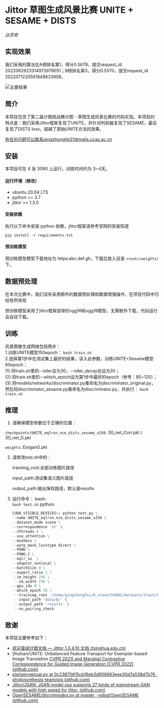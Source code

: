 # Jittor 草图生成风景比赛 UNITE + SESAME + DISTS
*达芬奇*

## 实现效果

我们采用的算法在A榜排名第1，得分0.5678，提交request_id 2022062923314973979051；B榜排名第3，得分0.5570，提交request_id 2022071220561848633908，

![主要结果]()



## 简介
本项目包含了第二届计图挑战赛计图 - 草图生成风景比赛的代码实现。本项目的特点是：我们采用Jittor框架复现了UNITE，并针对判别器复现了SESAME，最后复现了DISTS loss，超越了原始UNITE方法的效果。

有任何问题可以联系qingzhongfei21@mails.ucas.ac.cn

## 安装 
本项目可在 4 张 3090 上运行，训练时间约为 3~4天。

#### 运行环境（修改）
- ubuntu 20.04 LTS
- python >= 3.7
- jittor >= 1.3.0

#### 安装依赖
执行以下命令安装 python 依赖，jittor框架请参考官网的安装知道
```
pip install -r requirements.txt
```

#### 预训练模型
预训练模型模型下载地址为 https:abc.def.gh，下载后放入目录 `<root>/weights/` 下。

## 数据预处理
在本次比赛中，我们没有采用额外的数据预处理和数据增强操作，在项目代码中已经有所体现

预训练模型采用了jittor框架自带的vgg16和vgg19模型，无需额外下载，代码运行会自动下载。

## 训练
风景图像生成网络包括两步：  
1.训练UNITE模型150epoch：
`bash train.sh`   
2.选择第1步中在测试集上最好的结果，读入此参数，训练UNITE+Sesame模型60epoch：  
(1).将train.sh里的--niter设为30，--niter_decay也设为30；  
(2).将train.sh里的--which_epoch设为第1步中最好的epoch（参考：85~120）；   
(3).将models/networks/discriminator.py重命名为discriminator_original.py，然后将discriminator_sesame.py重命名为discriminator.py，并执行：
`bash train.sh`

## 推理
1. 请确保模型参数位于正确的位置：

`checkpoints/UNITE_eqlrsn_nce_dists_sesame_x256`: 30_net_Corr.pkl / 30_net_G.pkl

`weights`: EsrganG.pkl

2. 请修改test.sh中的：

   trainimg_root:全部训练图片路径

   input_path:测试集语义图片路径

   output_path:输出保存路径，默认是results

3. 运行命令：
   bash:  
   `bash test.sh`
   python:  

   ```python
   CUDA_VISIBLE_DEVICES=1 python test.py \
   --name UNITE_eqlrsn_nce_dists_sesame_x256 \
   --dataset_mode scene \
   --correspondence 'ot' \
   --nThreads 0 \
   --use_attention \
   --maskmix \
   --warp_mask_losstype direct \
   --PONO \
   --PONO_C \
   --eqlr_sn  \
   --adaptor_nonlocal \
   --batchSize 4 \
   --aspect_ratio 1 \
   --im_height 256 \
    --im_width 256 \
   --gpu_ids 0 \
   --which_epoch 30 \
    --trainimg_root '/home/qingzhongfei/A_scene/SPADE/datasets/train/train/all_img' \
    --input_path 'data/B/' \
    --output_path 'results' \
    --no_pairing_check 
   ```

## 致谢
本项目主要参考如下：

* [欢迎查阅计图文档 — Jittor 1.3.4.10 文档 (tsinghua.edu.cn)](https://cg.cs.tsinghua.edu.cn/jittor/assets/docs/index.html)
* [fnzhan/UNITE: Unbalanced Feature Transport for Exemplar-based Image Translation [CVPR 2021\] and Marginal Contrastive Correspondence for Guided Image Generation [CVPR 2022] (github.com)](https://github.com/fnzhan/UNITE)
* [piq/perceptual.py at 0c23870615cb16eb3d909663eee30d7a538d7b76 · photosynthesis-team/piq (github.com)](https://github.com/photosynthesis-team/piq/blob/0c23870615cb16eb3d909663eee30d7a538d7b76/piq/perceptual.py)
* [Jittor/JGAN: JGAN model zoo supports 27 kinds of mainstream GAN models with high speed for jittor. (github.com)](https://github.com/Jittor/JGAN)
* [OpenSESAME/discriminator.py at master · vglsd/OpenSESAME (github.com)](https://github.com/vglsd/OpenSESAME/blob/master/models/networks/discriminator.py)

